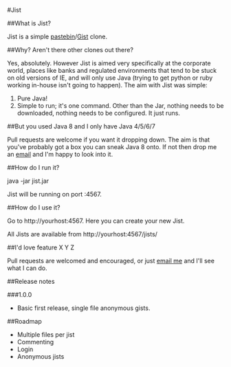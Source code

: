 #Jist

##What is Jist?

Jist is a simple [pastebin](http://pastebin.com/)/[Gist](https://gist.github.com) clone.

##Why? Aren't there other clones out there?

Yes, absolutely.  However Jist is aimed very specifically at the corporate world, places like banks and regulated environments that tend to be stuck on old versions of IE, and will only use Java 
(trying to get python or ruby working in-house isn't going to happen).  The aim with Jist was simple:

1) Pure Java!
2) Simple to run; it's one command. Other than the Jar, nothing needs to be downloaded, nothing needs to be configured. It just runs.

##But you used Java 8 and I only have Java 4/5/6/7

Pull requests are welcome if you want it dropping down. The aim is that you've probably got a box you can sneak Java 8 onto. If not then drop me an [email](sam@samatkinson.com) and I'm happy to look into it.

##How do I run it?

java -jar jist.jar

Jist will be running on port :4567.

##How do I use it?

Go to http://yourhost:4567.  Here you can create your new Jist.

All Jists are available from http://yourhost:4567/jists/<jistid>

##I'd love feature X Y Z

Pull requests are welcomed and encouraged, or just [email me](sam@samatkinson.com) and I'll see what I can do.

##Release notes

###1.0.0
- Basic first release, single file anonymous gists.

##Roadmap
- Multiple files per jist
- Commenting
- Login
- Anonymous jists